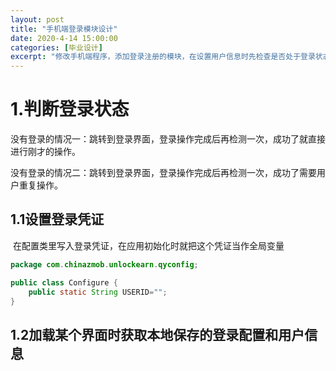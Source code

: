 ```yaml
---
layout: post
title: "手机端登录模块设计"
date: 2020-4-14 15:00:00
categories: [毕业设计]
excerpt: "修改手机端程序，添加登录注册的模块，在设置用户信息时先检查是否处于登录状态，没有的话弹出登录框，没有账户则进行注册，把注册或登录的信息保存进缓存"                                                                                                                                                                                                                                                                                                                                                                                                                                                                                                               
---
```


# 1.判断登录状态

没有登录的情况一：跳转到登录界面，登录操作完成后再检测一次，成功了就直接进行刚才的操作。

没有登录的情况二：跳转到登录界面，登录操作完成后再检测一次，成功了需要用户重复操作。

## 1.1设置登录凭证

​	在配置类里写入登录凭证，在应用初始化时就把这个凭证当作全局变量

```java
package com.chinazmob.unlockearn.qyconfig;

public class Configure {
    public static String USERID="";
}

```

## 1.2加载某个界面时获取本地保存的登录配置和用户信息

